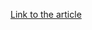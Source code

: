[Link to the article](https://www.welivesecurity.com/en/videos/who-where-how-apt-attacks-q4-2024-q1-2025/)
